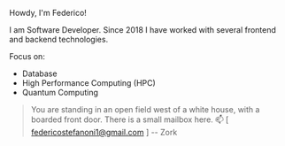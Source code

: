 
Howdy, I'm Federico!

I am Software Developer. Since 2018 I have worked with several frontend and backend technologies.

Focus on:
- Database
- High Performance Computing (HPC)
- Quantum Computing

> You are standing in an open field west of a white house, with a boarded front door. There is a small mailbox here.
> 📫 [ federicostefanoni1@gmail.com ]
> -- Zork
